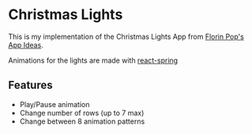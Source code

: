# Christmas Lights

This is my implementation of the Christmas Lights App from [Florin Pop's App Ideas](https://github.com/florinpop17/app-ideas).

Animations for the lights are made with [react-spring](https://www.react-spring.io)

## Features

- Play/Pause animation
- Change number of rows (up to 7 max)
- Change between 8 animation patterns
